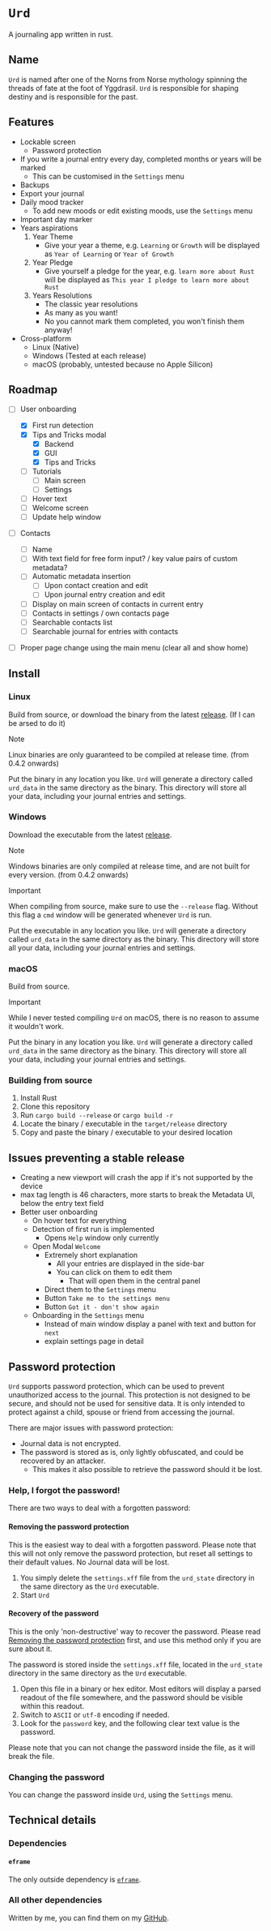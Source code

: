 # `Urd`
A journaling app written in rust.

## Name
`Urd` is named after one of the Norns from Norse mythology spinning the threads of fate at the foot of Yggdrasil. `Urd` is responsible for shaping destiny and is responsible for the past.

## Features

- Lockable screen
    - Password protection
- If you write a journal entry every day, completed months or years will be marked
    - This can be customised in the `Settings` menu
- Backups
- Export your journal
- Daily mood tracker
    - To add new moods or edit existing moods, use the `Settings` menu
- Important day marker
- Years aspirations
    1. Year Theme
        - Give your year a theme, e.g. `Learning` or `Growth` will be displayed as `Year of Learning` or `Year of Growth`
    2. Year Pledge
        - Give yourself a pledge for the year, e.g. `learn more about Rust` will be displayed as `This year I pledge to learn more about Rust`
    3. Years Resolutions
        - The classic year resolutions
        - As many as you want!
        - No you cannot mark them completed, you won't finish them anyway!
- Cross-platform
    - Linux (Native)
    - Windows (Tested at each release)
    - macOS (probably, untested because no Apple Silicon)

## Roadmap

- [ ] User onboarding
    - [x] First run detection
    - [x] Tips and Tricks modal
        - [x] Backend
        - [x] GUI
        - [x] Tips and Tricks
    - [ ] Tutorials
        - [ ] Main screen
        - [ ] Settings
    - [ ] Hover text
    - [ ] Welcome screen
    - [ ] Update help window
- [ ] Contacts
    - [ ] Name
    - [ ] With text field for free form input? / key value pairs of custom metadata?
    - [ ] Automatic metadata insertion
        - [ ] Upon contact creation and edit
        - [ ] Upon journal entry creation and edit
    - [ ] Display on main screen of contacts in current entry
    - [ ] Contacts in settings / own contacts page
    - [ ] Searchable contacts list
    - [ ] Searchable journal for entries with contacts
- [ ] Proper page change using the main menu (clear all and show home)


## Install

### Linux
Build from source, or download the binary from the latest [release](https://github.com/xqhare/urd/releases). (If I can be arsed to do it)

> [!NOTE]
> Linux binaries are only guaranteed to be compiled at release time.
> (from 0.4.2 onwards)

Put the binary in any location you like.
`Urd` will generate a directory called `urd_data` in the same directory as the binary.
This directory will store all your data, including your journal entries and settings.

### Windows
Download the executable from the latest [release](https://github.com/xqhare/urd/releases).

> [!NOTE]
> Windows binaries are only compiled at release time, and are not built for every version.
> (from 0.4.2 onwards)

> [!IMPORTANT]
> When compiling from source, make sure to use the `--release` flag.
> Without this flag a `cmd` window will be generated whenever `Urd` is run.

Put the executable in any location you like.
`Urd` will generate a directory called `urd_data` in the same directory as the binary.
This directory will store all your data, including your journal entries and settings.

### macOS
Build from source.

> [!IMPORTANT]
> While I never tested compiling `Urd` on macOS, there is no reason to assume it wouldn't work.

Put the binary in any location you like.
`Urd` will generate a directory called `urd_data` in the same directory as the binary.
This directory will store all your data, including your journal entries and settings.

### Building from source

1. Install Rust
2. Clone this repository
3. Run `cargo build --release` or `cargo build -r`
4. Locate the binary / executable in the `target/release` directory
5. Copy and paste the binary / executable to your desired location

## Issues preventing a stable release

- Creating a new viewport will crash the app if it's not supported by the device
- max tag length is 46 characters, more starts to break the Metadata UI, below the entry text field
- Better user onboarding
    - On hover text for everything
    - Detection of first run is implemented
        - Opens `Help` window only currently
    - Open Modal `Welcome`
        - Extremely short explanation
            - All your entries are displayed in the side-bar
            - You can click on them to edit them
                - That will open them in the central panel
        - Direct them to the `Settings` menu
        - Button `Take me to the settings menu`
        - Button `Got it - don't show again`
    - Onboarding in the `Settings` menu
        - Instead of main window display a panel with text and button for `next`
        - explain settings page in detail



## Password protection

`Urd` supports password protection, which can be used to prevent unauthorized access to the journal.
This protection is not designed to be secure, and should not be used for sensitive data.
It is only intended to protect against a child, spouse or friend from accessing the journal.

There are major issues with password protection:
- Journal data is not encrypted.
- The password is stored as is, only lightly obfuscated, and could be recovered by an attacker.
    - This makes it also possible to retrieve the password should it be lost.

### Help, I forgot the password!

There are two ways to deal with a forgotten password:

#### Removing the password protection
This is the easiest way to deal with a forgotten password.
Please note that this will not only remove the password protection, but reset all settings to their default values.
No Journal data will be lost.

1. You simply delete the `settings.xff` file from the `urd_state` directory in the same directory as the `Urd` executable.
2. Start `Urd`

#### Recovery of the password
This is the only 'non-destructive' way to recover the password. Please read [Removing the password protection](#removing-the-password-protection) first, and use this method only if you are sure about it.

The password is stored inside the `settings.xff` file, located in the `urd_state` directory in the same directory as the `Urd` executable.

1. Open this file in a binary or hex editor. Most editors will display a parsed readout of the file somewhere, and the password should be visible within this readout.
2. Switch to `ASCII` or `utf-8` encoding if needed.
3. Look for the `password` key, and the following clear text value is the password.

Please note that you can not change the password inside the file, as it will break the file.

### Changing the password

You can change the password inside `Urd`, using the `Settings` menu.

## Technical details

### Dependencies

#### `eframe`
The only outside dependency is [`eframe`](https://github.com/emilk/egui).

### All other dependencies
Written by me, you can find them on my [GitHub](https://github.com/xqhare).

